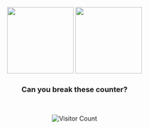 <div align="center">

<br/>
<img height="150px" src="https://github-readme-stats.vercel.app/api/top-langs/?username=TopETH&layout=compact&theme=dracula&private=true">
<img height="150px" src="https://github-readme-stats.vercel.app/api?username=TopETH&show_icons=true&theme=dracula&count_private=true&private=true">
<br/>

### Can you break these counter?

<br />

![Visitor Count](https://profile-counter.glitch.me/TopETH/count.svg)

</div>
